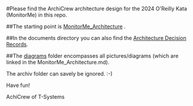 #Please find the ArchiCrew architecture design for the 2024 O'Reilly Kata (MonitorMe) in this repo.

##The starting point is [MonitorMe_Architecture](./documents/MonitorMe_Architecture.md) .

##In the documents directory you can also find the [Architecture Decision Records](./documents/ADR_list.md).

##The [diagrams](./diagrams/) folder encompasses all pictures/diagrams (which are linked in the MonitorMe_Architecture.md).

The archiv folder can savely be ignored. :-)

Have fun!

AchiCrew of T-Systems
